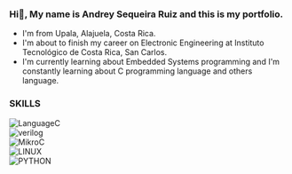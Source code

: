 ### Hi👋, My name is Andrey Sequeira Ruiz and this is my portfolio.
- I'm from Upala, Alajuela, Costa Rica.
- I'm about to finish my career on Electronic Engineering at Instituto Tecnológico de Costa Rica, San Carlos.
- I'm currently learning about Embedded Systems programming and I'm constantly learning about C programming language and others language.

### SKILLS
![LanguageC](https://img.shields.io/badge/c-3DDC84?style=for-the-badge&logo=&logoColor=white&labelColor=101010)</br>
![verilog](https://img.shields.io/badge/verilog-3DDC84?style=for-the-badge&logo=Verilog&logoColor=white&labelColor=101010)</br>
![MikroC](https://img.shields.io/badge/MikroC-3DDC84?style=for-the-badge&logo=mikroc&logoColor=white&labelColor=101010)</br>
![LINUX](https://img.shields.io/badge/Linux-3DDC84?style=for-the-badge&logo=Linux&logoColor=white&labelColor=101010)</br>
![PYTHON](https://img.shields.io/badge/Python-3DDC84?style=for-the-badge&logo=Python&logoColor=white&labelColor=101010)</br>
<!---
andrey-08/andrey-08 is a ✨ special ✨ repository because its `README.md` (this file) appears on your GitHub profile.
You can click the Preview link to take a look at your changes.
--->
